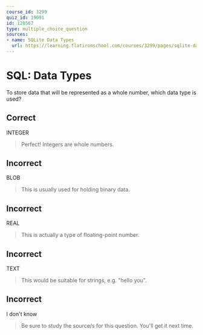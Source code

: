 ```yaml
---
course_id: 3299
quiz_id: 19091
id: 120567
type: multiple_choice_question
sources:
- name: SQLite Data Types
  url: https://learning.flatironschool.com/courses/3299/pages/sqlite-data-types?module_item_id=143865
---
```


# SQL: Data Types

To store data that will be represented as a whole number, which data type is
used?

## Correct

INTEGER

> Perfect! Integers are whole numbers.

## Incorrect

BLOB

> This is usually used for holding binary data.

## Incorrect

REAL

> This is actually a type of floating-point number.

## Incorrect

TEXT

> This would be suitable for strings, e.g. "hello you".

## Incorrect

I don't know

> Be sure to study the source/s for this question. You'll get it next time.
